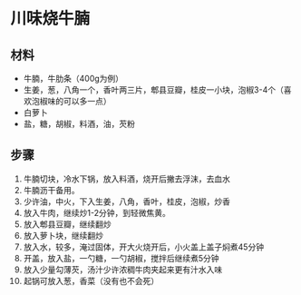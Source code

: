 # 川味烧牛腩

## 材料

- 牛腩，牛肋条（400g为例）
- 生姜，葱，八角一个，香叶两三片，郫县豆瓣，桂皮一小块，泡椒3-4个（喜欢泡椒味的可以多一点）
- 白萝卜
- 盐，糖，胡椒，料酒，油，芡粉

## 步骤

1. 牛腩切块，冷水下锅，放入料酒，烧开后撇去浮沫，去血水
2. 牛腩沥干备用。
3. 少许油，中火，下入生姜，八角，香叶，桂皮，泡椒，炒香
4. 放入牛肉，继续炒1-2分钟，到轻微焦黄。
5. 放入郫县豆瓣，继续翻炒
6. 放入萝卜块，继续翻炒
7. 放入水，较多，淹过固体，开大火烧开后，小火盖上盖子焖煮45分钟
8. 开盖，放入盐，一勺糖，一勺胡椒，搅拌后继续煮5分钟
9. 放入少量勾薄芡，汤汁少许浓稠牛肉夹起来更有汁水入味
10. 起锅可放入葱，香菜（没有也不会死）
